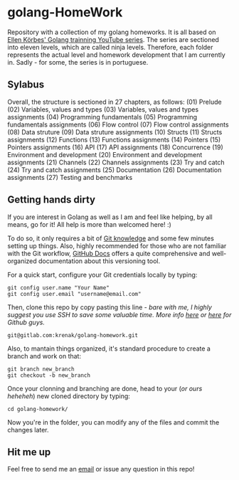 # golang-HomeWork

Repository with a collection of my golang homeworks. It is all based on [Ellen Körbes' Golang trainning YouTube series](https://youtube.com/playlist?list=PLCKpcjBB_VlBsxJ9IseNxFllf-UFEXOdg).
The series are sectioned into eleven levels, which are called ninja levels. Therefore, each folder represents the actual level and homework development that I am currently in.
Sadly - for some, the series is in portuguese.

## Sylabus
Overall, the structure is sectioned in 27 chapters, as follows:
(01) Prelude (02) Variables, values and types (03) Variables, values and types assignments (04) Programming fundamentals (05) Programming fundamentals assignments (06) Flow control (07) Flow control assignments (08) Data struture (09) Data struture assignments (10) Structs (11) Structs assignments (12) Functions (13) Functions assignments (14) Pointers (15) Pointers assignments (16) API (17) API assignments (18) Concurrence (19) Environment and development (20) Environment and development assignments (21) Channels (22) Channels assignments (23) Try and catch (24) Try and catch assignments (25) Documentation (26) Documentation assignments (27) Testing and benchmarks

## Getting hands dirty
If you are interest in Golang as well as I am and feel like helping, by all means, go for it! All help is more than welcomed here! :)

To do so, it only requires a bit of [Git knowledge](https://git-scm.com/docs) and some few minutes setting up things. Also, highly recommended for those who are not familiar with the Git workflow, [GitHub Docs](https://docs.github.com/en) offers a quite comprehensive and well-organized documentation about this versioning tool.

For a quick start, configure your Git credentials locally by typing:

```Git
git config user.name "Your Name"
git config user.email "username@email.com"
```
Then, clone this repo by copy pasting this line - *bare with me, I highly suggest you use SSH to save some valuable time. More info [here](https://about.gitlab.com/blog/2018/08/09/keeping-your-account-safe/) or [here](https://docs.github.com/en/authentication/connecting-to-github-with-ssh/generating-a-new-ssh-key-and-adding-it-to-the-ssh-agent) for Github guys.*

```Git
git@gitlab.com:krenak/golang-homework.git
```
Also, to mantain things organized, it's standard procedure to create a branch and work on that:

```Git
git branch new_branch
git checkout -b new_branch
```
Once your clonning and branching are done, head to your (*or ours heheheh*) new cloned directory by typing:
```
cd golang-homework/
```
Now you're in the folder, you can modify any of the files and commit the changes later.

## Hit me up
Feel free to send me an [email](mailto:kaspa@onionmail.org) or issue any question in this repo!
